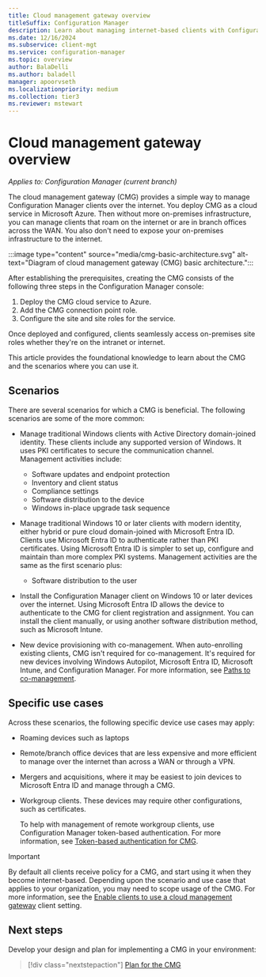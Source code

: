 ```yaml
---
title: Cloud management gateway overview
titleSuffix: Configuration Manager
description: Learn about managing internet-based clients with Configuration Manager by using the cloud management gateway (CMG) service in Azure.
ms.date: 12/16/2024
ms.subservice: client-mgt
ms.service: configuration-manager
ms.topic: overview
author: BalaDelli
ms.author: baladell
manager: apoorvseth
ms.localizationpriority: medium
ms.collection: tier3
ms.reviewer: mstewart
---
```


# Cloud management gateway overview

*Applies to: Configuration Manager (current branch)*

<!--1101764-->
The cloud management gateway (CMG) provides a simple way to manage Configuration Manager clients over the internet. You deploy CMG as a cloud service in Microsoft Azure. Then without more on-premises infrastructure, you can manage clients that roam on the internet or are in branch offices across the WAN. You also don't need to expose your on-premises infrastructure to the internet.

:::image type="content" source="media/cmg-basic-architecture.svg" alt-text="Diagram of cloud management gateway (CMG) basic architecture.":::

After establishing the prerequisites, creating the CMG consists of the following three steps in the Configuration Manager console:

1. Deploy the CMG cloud service to Azure.
2. Add the CMG connection point role.
3. Configure the site and site roles for the service.

Once deployed and configured, clients seamlessly access on-premises site roles whether they're on the intranet or internet.

This article provides the foundational knowledge to learn about the CMG and the scenarios where you can use it.

## Scenarios

There are several scenarios for which a CMG is beneficial. The following scenarios are some of the more common:

- Manage traditional Windows clients with Active Directory domain-joined identity. These clients include any supported version of Windows. It uses PKI certificates to secure the communication channel. Management activities include:

  - Software updates and endpoint protection
  - Inventory and client status
  - Compliance settings
  - Software distribution to the device
  - Windows in-place upgrade task sequence

- Manage traditional Windows 10 or later clients with modern identity, either hybrid or pure cloud domain-joined with Microsoft Entra ID. Clients use Microsoft Entra ID to authenticate rather than PKI certificates. Using Microsoft Entra ID is simpler to set up, configure and maintain than more complex PKI systems. Management activities are the same as the first scenario plus:

  - Software distribution to the user

- Install the Configuration Manager client on Windows 10 or later devices over the internet. Using Microsoft Entra ID allows the device to authenticate to the CMG for client registration and assignment. You can install the client manually, or using another software distribution method, such as Microsoft Intune.

- New device provisioning with co-management. When auto-enrolling existing clients, CMG isn't required for co-management. It's required for new devices involving Windows Autopilot, Microsoft Entra ID, Microsoft Intune, and Configuration Manager. For more information, see [Paths to co-management](../../../../comanage/quickstart-paths.md).

## Specific use cases

Across these scenarios, the following specific device use cases may apply:

- Roaming devices such as laptops

- Remote/branch office devices that are less expensive and more efficient to manage over the internet than across a WAN or through a VPN.

- Mergers and acquisitions, where it may be easiest to join devices to Microsoft Entra ID and manage through a CMG.

- Workgroup clients. These devices may require other configurations, such as certificates.<!-- SCCMDocs#1925 -->

    To help with management of remote workgroup clients, use Configuration Manager token-based authentication. For more information, see [Token-based authentication for CMG](../../deploy/deploy-clients-cmg-token.md).

> [!IMPORTANT]
> By default all clients receive policy for a CMG, and start using it when they become internet-based. Depending upon the scenario and use case that applies to your organization, you may need to scope usage of the CMG. For more information, see the [Enable clients to use a cloud management gateway](../../deploy/about-client-settings.md#enable-clients-to-use-a-cloud-management-gateway) client setting.

## Next steps

Develop your design and plan for implementing a CMG in your environment:

> [!div class="nextstepaction"]
> [Plan for the CMG](plan-cloud-management-gateway.md)
